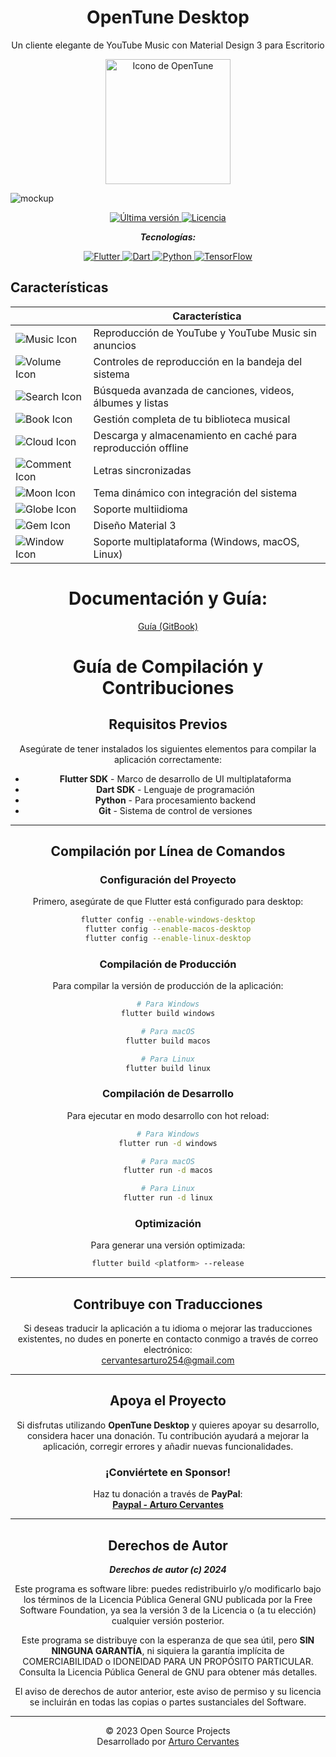 <div align="center">
  <h1>OpenTune Desktop</h1>
  <p>Un cliente elegante de YouTube Music con Material Design 3 para Escritorio</p>
  <img src="https://github.com/user-attachments/assets/0d3db989-fefa-4381-bf0c-8bd5ebdabd7b" alt="Icono de OpenTune" width="200"/>
</div>

![mockup](https://github.com/user-attachments/assets/9915696a-bcfd-4b9b-8dbd-c81e5a9a137e)


<p align="center">
  <a href="https://github.com/Arturo254/OpenTune/releases">
    <img src="https://img.shields.io/github/v/release/Arturo254/InnerTune?style=for-the-badge&logo=github&color=blue" alt="Última versión"/>
  </a>
  <a href="https://github.com/Arturo254/OpenTune/blob/main/LICENSE">
    <img src="https://img.shields.io/github/license/Arturo254/OpenTune?style=for-the-badge&logo=gnu&color=green" alt="Licencia"/>
  </a>
</p>

<div align="center">
 
  _**Tecnologías:**_
  
</div>

<p align="center">
  <a href="https://flutter.dev/">
    <img src="https://img.shields.io/badge/Flutter-02569B?style=for-the-badge&logo=flutter&logoColor=white" alt="Flutter"/>
  </a>
  <a href="https://dart.dev/">
    <img src="https://img.shields.io/badge/Dart-0175C2?style=for-the-badge&logo=dart&logoColor=white" alt="Dart"/>
  </a>
  <a href="https://www.python.org/">
    <img src="https://img.shields.io/badge/Python-3776AB?style=for-the-badge&logo=python&logoColor=white" alt="Python"/>
  </a>
  <a href="https://www.tensorflow.org/">
    <img src="https://img.shields.io/badge/TensorFlow-FF6F00?style=for-the-badge&logo=tensorflow&logoColor=white" alt="TensorFlow"/>
  </a>
</p>

## Características

<div align="center">

|    | Característica                                               |
|----------------------------------------------|---------------------------------------------------------------|
| ![Music Icon](https://cdn.jsdelivr.net/npm/feather-icons@4.28.0/dist/icons/music.svg)    | Reproducción de YouTube y YouTube Music sin anuncios          |
| ![Volume Icon](https://cdn.jsdelivr.net/npm/feather-icons@4.28.0/dist/icons/volume-2.svg)   | Controles de reproducción en la bandeja del sistema          |
| ![Search Icon](https://cdn.jsdelivr.net/npm/feather-icons@4.28.0/dist/icons/search.svg)       | Búsqueda avanzada de canciones, videos, álbumes y listas     |
| ![Book Icon](https://cdn.jsdelivr.net/npm/feather-icons@4.28.0/dist/icons/book-open.svg)      | Gestión completa de tu biblioteca musical                    |
| ![Cloud Icon](https://cdn.jsdelivr.net/npm/feather-icons@4.28.0/dist/icons/download-cloud.svg) | Descarga y almacenamiento en caché para reproducción offline |
| ![Comment Icon](https://cdn.jsdelivr.net/npm/feather-icons@4.28.0/dist/icons/message-square.svg) | Letras sincronizadas                                         |
| ![Moon Icon](https://cdn.jsdelivr.net/npm/feather-icons@4.28.0/dist/icons/moon.svg)            | Tema dinámico con integración del sistema                    |
| ![Globe Icon](https://cdn.jsdelivr.net/npm/feather-icons@4.28.0/dist/icons/globe.svg)          | Soporte multiidioma                                          |
| ![Gem Icon](https://cdn.jsdelivr.net/npm/feather-icons@4.28.0/dist/icons/box.svg)             | Diseño Material 3                                            |
| ![Window Icon](https://cdn.jsdelivr.net/npm/feather-icons@4.28.0/dist/icons/maximize-2.svg)    | Soporte multiplataforma (Windows, macOS, Linux)              |

# Documentación y Guía:

[Guía (GitBook)](https://opentune.gitbook.io/ "Guía (GitBook)")

# Guía de Compilación y Contribuciones

## Requisitos Previos

Asegúrate de tener instalados los siguientes elementos para compilar la aplicación correctamente:

- **Flutter SDK** - Marco de desarrollo de UI multiplataforma
- **Dart SDK** - Lenguaje de programación
- **Python** - Para procesamiento backend
- **Git** - Sistema de control de versiones

---

## Compilación por Línea de Comandos

### Configuración del Proyecto
Primero, asegúrate de que Flutter está configurado para desktop:

```bash
flutter config --enable-windows-desktop
flutter config --enable-macos-desktop
flutter config --enable-linux-desktop
```

### Compilación de Producción
Para compilar la versión de producción de la aplicación:

```bash
# Para Windows
flutter build windows

# Para macOS
flutter build macos

# Para Linux
flutter build linux
```

### Compilación de Desarrollo
Para ejecutar en modo desarrollo con hot reload:

```bash
# Para Windows
flutter run -d windows

# Para macOS
flutter run -d macos

# Para Linux
flutter run -d linux
```

### Optimización
Para generar una versión optimizada:

```bash
flutter build <platform> --release
```

---

## Contribuye con Traducciones

Si deseas traducir la aplicación a tu idioma o mejorar las traducciones existentes, no dudes en ponerte en contacto conmigo a través de correo electrónico:  
[cervantesarturo254@gmail.com](mailto:cervantesarturo254@gmail.com)

---

## Apoya el Proyecto

Si disfrutas utilizando **OpenTune Desktop** y quieres apoyar su desarrollo, considera hacer una donación. Tu contribución ayudará a mejorar la aplicación, corregir errores y añadir nuevas funcionalidades.

### ¡Conviértete en Sponsor!

Haz tu donación a través de **PayPal**:  
[**Paypal - Arturo Cervantes**](https://www.paypal.com/paypalme/ArturoCervantes254)

---

## Derechos de Autor

**_Derechos de autor (c) 2024_**

Este programa es software libre: puedes redistribuirlo y/o modificarlo bajo los términos de la Licencia Pública General GNU publicada por la Free Software Foundation, ya sea la versión 3 de la Licencia o (a tu elección) cualquier versión posterior.

Este programa se distribuye con la esperanza de que sea útil, pero **SIN NINGUNA GARANTÍA**, ni siquiera la garantía implícita de COMERCIABILIDAD o IDONEIDAD PARA UN PROPÓSITO PARTICULAR. Consulta la Licencia Pública General de GNU para obtener más detalles.

El aviso de derechos de autor anterior, este aviso de permiso y su licencia se incluirán en todas las copias o partes sustanciales del Software.

---

© 2023 Open Source Projects  
Desarrollado por [Arturo Cervantes](https://www.paypal.com/paypalme/ArturoCervantes254)
